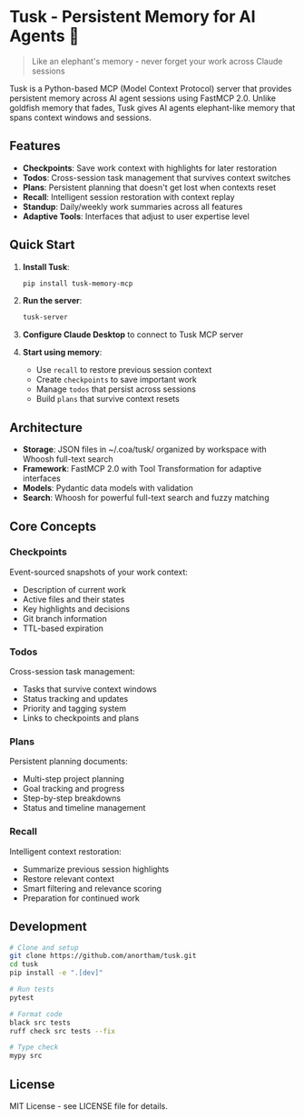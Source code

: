 # Tusk - Persistent Memory for AI Agents 🐘

> Like an elephant's memory - never forget your work across Claude sessions

Tusk is a Python-based MCP (Model Context Protocol) server that provides persistent memory across AI agent sessions using FastMCP 2.0. Unlike goldfish memory that fades, Tusk gives AI agents elephant-like memory that spans context windows and sessions.

## Features

- **Checkpoints**: Save work context with highlights for later restoration
- **Todos**: Cross-session task management that survives context switches  
- **Plans**: Persistent planning that doesn't get lost when contexts reset
- **Recall**: Intelligent session restoration with context replay
- **Standup**: Daily/weekly work summaries across all features
- **Adaptive Tools**: Interfaces that adjust to user expertise level

## Quick Start

1. **Install Tusk**:
   ```bash
   pip install tusk-memory-mcp
   ```

2. **Run the server**:
   ```bash
   tusk-server
   ```

3. **Configure Claude Desktop** to connect to Tusk MCP server

4. **Start using memory**:
   - Use `recall` to restore previous session context
   - Create `checkpoints` to save important work
   - Manage `todos` that persist across sessions
   - Build `plans` that survive context resets

## Architecture

- **Storage**: JSON files in ~/.coa/tusk/ organized by workspace with Whoosh full-text search
- **Framework**: FastMCP 2.0 with Tool Transformation for adaptive interfaces
- **Models**: Pydantic data models with validation
- **Search**: Whoosh for powerful full-text search and fuzzy matching

## Core Concepts

### Checkpoints
Event-sourced snapshots of your work context:
- Description of current work
- Active files and their states
- Key highlights and decisions
- Git branch information
- TTL-based expiration

### Todos
Cross-session task management:
- Tasks that survive context windows
- Status tracking and updates
- Priority and tagging system
- Links to checkpoints and plans

### Plans
Persistent planning documents:
- Multi-step project planning
- Goal tracking and progress
- Step-by-step breakdowns
- Status and timeline management

### Recall
Intelligent context restoration:
- Summarize previous session highlights
- Restore relevant context
- Smart filtering and relevance scoring
- Preparation for continued work

## Development

```bash
# Clone and setup
git clone https://github.com/anortham/tusk.git
cd tusk
pip install -e ".[dev]"

# Run tests
pytest

# Format code
black src tests
ruff check src tests --fix

# Type check
mypy src
```

## License

MIT License - see LICENSE file for details.